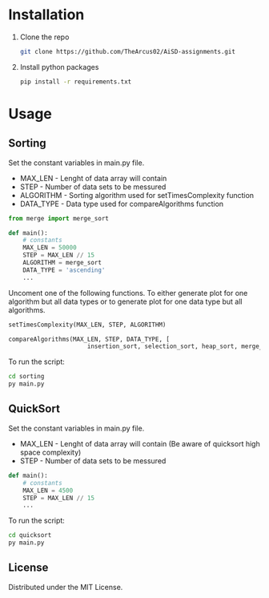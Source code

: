 # Installation

1. Clone the repo
    ```sh
    git clone https://github.com/TheArcus02/AiSD-assignments.git
    ```
2. Install python packages
    ```sh
    pip install -r requirements.txt
    ```

# Usage

## Sorting

Set the constant variables in main.py file.

-   MAX_LEN - Lenght of data array will contain
-   STEP - Number of data sets to be messured
-   ALGORITHM - Sorting algorithm used for setTimesComplexity function
-   DATA_TYPE - Data type used for compareAlgorithms function

```python
from merge import merge_sort

def main():
    # constants
    MAX_LEN = 50000
    STEP = MAX_LEN // 15
    ALGORITHM = merge_sort
    DATA_TYPE = 'ascending'
    ...
```

Uncoment one of the following functions. To either generate plot for one algorithm but all data types or to generate plot for one data type but all algorithms.

```python
setTimesComplexity(MAX_LEN, STEP, ALGORITHM)
```

```python
compareAlgorithms(MAX_LEN, STEP, DATA_TYPE, [
                      insertion_sort, selection_sort, heap_sort, merge_sort])
```

To run the script:

```sh
cd sorting
py main.py
```

## QuickSort

Set the constant variables in main.py file.

-   MAX_LEN - Lenght of data array will contain (Be aware of quicksort high space complexity)
-   STEP - Number of data sets to be messured

```python
def main():
    # constants
    MAX_LEN = 4500
    STEP = MAX_LEN // 15
    ...
```

To run the script:

```sh
cd quicksort
py main.py
```

<!-- LICENSE -->

## License

Distributed under the MIT License.
